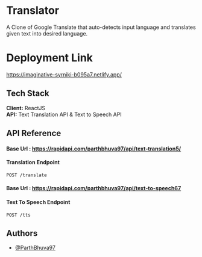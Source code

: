 # Translator

A Clone of Google Translate that auto-detects input language and translates given text into desired language.

# Deployment Link

https://imaginative-syrniki-b095a7.netlify.app/

## Tech Stack

**Client:** ReactJS \
**API:** Text Translation API & Text to Speech API



## API Reference

#### Base Url : https://rapidapi.com/parthbhuva97/api/text-translation5/

#### Translation Endpoint

``
  POST /translate
``

#### Base Url : https://rapidapi.com/parthbhuva97/api/text-to-speech67


#### Text To Speech Endpoint

``
  POST /tts
``


## Authors

- [@ParthBhuva97](https://www.github.com/ParthBhuva97)

